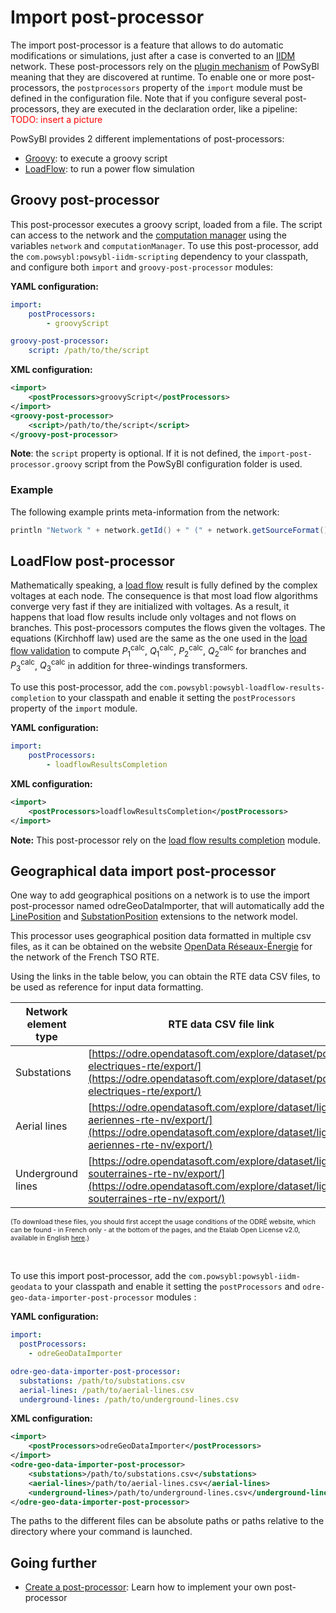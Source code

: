# Import post-processor
The import post-processor is a feature that allows to do automatic modifications or simulations, just after a case is converted to an [IIDM](../grid_exchange_formats/iidm/index.md) network. These post-processors rely on the [plugin mechanism]() of PowSyBl meaning that they are discovered at runtime. To enable one or more post-processors, the `postprocessors` property of the `import` module must be defined in the configuration file. Note that if you configure several post-processors, they are executed in the declaration order, like a pipeline:  
<span style="color: red">TODO: insert a picture

PowSyBl provides 2 different implementations of post-processors:
- [Groovy](#groovy-post-processor): to execute a groovy script
- [LoadFlow](#loadflow-post-processor): to run a power flow simulation

## Groovy post-processor
This post-processor executes a groovy script, loaded from a file. The script can access to the network and the [computation manager]() using the variables `network` and `computationManager`. To use this post-processor, add the `com.powsybl:powsybl-iidm-scripting` dependency to your classpath, and configure both `import` and `groovy-post-processor` modules:

**YAML configuration:**
```yaml
import:
    postProcessors:
        - groovyScript

groovy-post-processor:
    script: /path/to/the/script
```

**XML configuration:**
```xml
<import>
    <postProcessors>groovyScript</postProcessors>
</import>
<groovy-post-processor>
    <script>/path/to/the/script</script>
</groovy-post-processor>
```

**Note**: the `script` property is optional. If it is not defined, the `import-post-processor.groovy` script from the PowSyBl configuration folder is used.

### Example
The following example prints meta-information from the network:
```groovy
println "Network " + network.getId() + " (" + network.getSourceFormat()+ ") is imported"
```

## LoadFlow post-processor
Mathematically speaking, a [load flow](../simulation/loadflow/index) result is fully defined by the complex voltages at each node. The consequence is that most load flow algorithms converge very fast if they are initialized with voltages. As a result, it happens that load flow results include only voltages and not flows on branches. This post-processors computes the flows given the voltages. The equations (Kirchhoff law) used are the same as the one used in the [load flow validation](../user/itools/loadflow-validation.md#load-flow-results-validation) to compute $P_1^{\text{calc}}$, $Q_1^{\text{calc}}$, $P_2^{\text{calc}}$, $Q_2^{\text{calc}}$ for branches and $P_3^{\text{calc}}$, $Q_3^{\text{calc}}$ in addition for three-windings transformers.

To use this post-processor, add the `com.powsybl:powsybl-loadflow-results-completion` to your classpath and enable it setting the `postProcessors` property of the `import` module.

**YAML configuration:**
```yaml
import:
    postProcessors:
        - loadflowResultsCompletion
```

**XML configuration:**
```xml
<import>
    <postProcessors>loadflowResultsCompletion</postProcessors>
</import>
```

**Note:** This post-processor rely on the [load flow results completion]() module.

## Geographical data import post-processor

One way to add geographical positions on a network is to use the import post-processor named odreGeoDataImporter, that will automatically add the [LinePosition](../grid_model/extensions.md#line-position) and [SubstationPosition](../grid_model/extensions.md#substation-position) extensions to the network model.

This processor uses geographical position data formatted in multiple csv files, as it can be obtained on the website [OpenData Réseaux-Énergie](https://odre.opendatasoft.com) for the network of the French TSO RTE.

Using the links in the table below, you can obtain the RTE data CSV files, to be used as reference for input data formatting.

| Network element type | RTE data CSV file link                                                                                                                                               |
|----------------------|----------------------------------------------------------------------------------------------------------------------------------------------------------------------|
| Substations          | [https://odre.opendatasoft.com/explore/dataset/postes-electriques-rte/export/](https://odre.opendatasoft.com/explore/dataset/postes-electriques-rte/export/)         |
| Aerial lines         | [https://odre.opendatasoft.com/explore/dataset/lignes-aeriennes-rte-nv/export/](https://odre.opendatasoft.com/explore/dataset/lignes-aeriennes-rte-nv/export/)       |
| Underground lines    | [https://odre.opendatasoft.com/explore/dataset/lignes-souterraines-rte-nv/export/](https://odre.opendatasoft.com/explore/dataset/lignes-souterraines-rte-nv/export/) |

<span style="font-size:0.75em;">(To download these files, you should first accept the usage conditions of the ODRÉ website, which can be found - in French only - at the bottom of the pages, and the Etalab Open License v2.0, available in English [here](https://www.etalab.gouv.fr/wp-content/uploads/2018/11/open-licence.pdf).)</span>

<br/>

To use this import post-processor, add the `com.powsybl:powsybl-iidm-geodata` to your classpath and enable it setting the `postProcessors` and `odre-geo-data-importer-post-processor` modules :

**YAML configuration:**
```yaml
import:
  postProcessors:
    - odreGeoDataImporter

odre-geo-data-importer-post-processor:
  substations: /path/to/substations.csv
  aerial-lines: /path/to/aerial-lines.csv
  underground-lines: /path/to/underground-lines.csv
```

**XML configuration:**
```xml
<import>
    <postProcessors>odreGeoDataImporter</postProcessors>
</import>
<odre-geo-data-importer-post-processor>
    <substations>/path/to/substations.csv</substations>
    <aerial-lines>/path/to/aerial-lines.csv</aerial-lines>
    <underground-lines>/path/to/underground-lines.csv</underground-lines>
</odre-geo-data-importer-post-processor>
```

The paths to the different files can be absolute paths or paths relative to the directory where your command is launched.

## Going further
- [Create a post-processor](): Learn how to implement your own post-processor 
